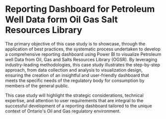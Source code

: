 # Reporting Dashboard for Petroleum Well Data form Oil Gas Salt Resources Library

The primary objective of this case study is to showcase, through the application of best practices, the systematic process undertaken to develop a comprehensive reporting dashboard using Power BI to visualize Petroleum well Data from Oil, Gas and Salts Resources Library (OGSR). By leveraging industry-leading methodologies, this case study illustrates the step-by-step approach, from data collection and analysis to visualization design, ensuring the creation of an insightful and user-friendly dashboard that meets the specific needs of the regulatory body for consumption by members of the general public.

This case study will highlight the strategic considerations, technical expertise, and attention to user requirements that are integral to the successful development of a reporting dashboard tailored to the unique context of Ontario's Oil and Gas regulatory environment.
